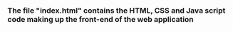 ### The file "index.html" contains the HTML, CSS and Java script code making up the front-end of the web application
